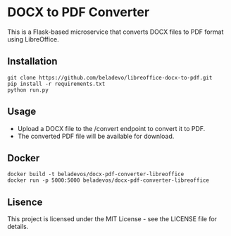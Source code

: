 # DOCX to PDF Converter
This is a Flask-based microservice that converts DOCX files to PDF format using LibreOffice.

## Installation
```
git clone https://github.com/beladevo/libreoffice-docx-to-pdf.git
pip install -r requirements.txt
python run.py
```

## Usage
* Upload a DOCX file to the /convert endpoint to convert it to PDF.
* The converted PDF file will be available for download.

## Docker
```
docker build -t beladevos/docx-pdf-converter-libreoffice
docker run -p 5000:5000 beladevos/docx-pdf-converter-libreoffice
```

## Lisence
This project is licensed under the MIT License - see the LICENSE file for details.
